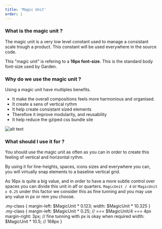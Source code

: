 ```yaml
---
title: 'Magic Unit'
order: 1
---
```


### What is the magic unit ?

The magic unit is a very low level constant used to manage a consistant scale trough a product.
This constant will be used everywhere in the source code.

This "magic unit" is refering to a **16px font-size**. This is the standard body font-size used by Garden.

### Why do we use the magic unit ?

Using a magic unit have multiples benefits.

- It make the overall compositions feels more harmonious and organised.
- It create a sens of vertical rythm
- It help create consistant sized elements
- Therefore it improve modularity, and reusability
- It help reduce the gziped css bundle sile

![alt text](magicunit.png)

### What should I use it for ?

You should use the magic unit as often as you can in order to create this feeling of vertical and horizontal rythm.

By using it for line-heights, spaces, icons sizes and everywhere you can, you will virtually snap elements to a baseline vertical grid.

As 16px is quite a big value, and in order to have a more subtle control over spaces you can divide this unit in alf or quarters. `MagicUnit / 4` or `MagicUnit x 0.25`
under this factor we consider this as fine tunning and you may use any value in px or rem you choose.

<hint type="dont" content-type="css" title="Do not use less than 0.25 Magic Unit increments">
.my-class {
  margin-left: $MagicUnit * 0.123;
  width: $MagicUnit * 10.325
}
</hint>

<hint type="do" content-type="css" title="You can still use px for fine-tunning">
.my-class {
  margin-left: $MagicUnit * 0.25; // === $MagicUnit/4 === 4px
  margin-right: 3px; // fine tunning with px is okay when required
  width: $MagicUnit * 10.5; // 168px
}
</hint>
